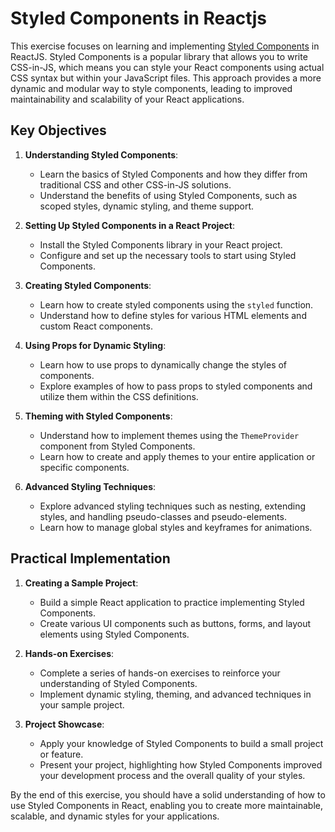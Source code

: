 # Styled Components in Reactjs

This exercise focuses on learning and implementing [Styled Components](https://styled-components.com/docs) in ReactJS. Styled Components is a popular library that allows you to write CSS-in-JS, which means you can style your React components using actual CSS syntax but within your JavaScript files. This approach provides a more dynamic and modular way to style components, leading to improved maintainability and scalability of your React applications.

## Key Objectives

1. **Understanding Styled Components**:

   - Learn the basics of Styled Components and how they differ from traditional CSS and other CSS-in-JS solutions.
   - Understand the benefits of using Styled Components, such as scoped styles, dynamic styling, and theme support.

2. **Setting Up Styled Components in a React Project**:

   - Install the Styled Components library in your React project.
   - Configure and set up the necessary tools to start using Styled Components.

3. **Creating Styled Components**:

   - Learn how to create styled components using the `styled` function.
   - Understand how to define styles for various HTML elements and custom React components.

4. **Using Props for Dynamic Styling**:

   - Learn how to use props to dynamically change the styles of components.
   - Explore examples of how to pass props to styled components and utilize them within the CSS definitions.

5. **Theming with Styled Components**:

   - Understand how to implement themes using the `ThemeProvider` component from Styled Components.
   - Learn how to create and apply themes to your entire application or specific components.

6. **Advanced Styling Techniques**:
   - Explore advanced styling techniques such as nesting, extending styles, and handling pseudo-classes and pseudo-elements.
   - Learn how to manage global styles and keyframes for animations.

## Practical Implementation

1. **Creating a Sample Project**:

   - Build a simple React application to practice implementing Styled Components.
   - Create various UI components such as buttons, forms, and layout elements using Styled Components.

2. **Hands-on Exercises**:

   - Complete a series of hands-on exercises to reinforce your understanding of Styled Components.
   - Implement dynamic styling, theming, and advanced techniques in your sample project.

3. **Project Showcase**:
   - Apply your knowledge of Styled Components to build a small project or feature.
   - Present your project, highlighting how Styled Components improved your development process and the overall quality of your styles.

By the end of this exercise, you should have a solid understanding of how to use Styled Components in React, enabling you to create more maintainable, scalable, and dynamic styles for your applications.
